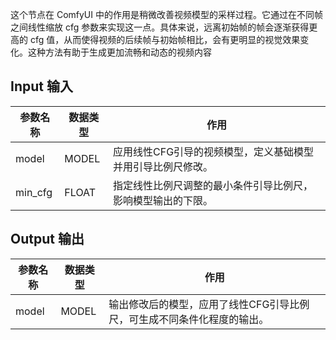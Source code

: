 
这个节点在 ComfyUI 中的作用是稍微改善视频模型的采样过程。它通过在不同帧之间线性缩放 cfg 参数来实现这一点。具体来说，远离初始帧的帧会逐渐获得更高的 cfg 值，从而使得视频的后续帧与初始帧相比，会有更明显的视觉效果变化。这种方法有助于生成更加流畅和动态的视频内容

## Input 输入
| 参数名称   | 数据类型 | 作用                                                         |
|------------|----------|--------------------------------------------------------------|
| model      | MODEL    | 应用线性CFG引导的视频模型，定义基础模型并用引导比例尺修改。 |
| min_cfg    | FLOAT    | 指定线性比例尺调整的最小条件引导比例尺，影响模型输出的下限。 |

##  Output 输出
| 参数名称   | 数据类型 | 作用                                                         |
|------------|----------|--------------------------------------------------------------|
| model      | MODEL    | 输出修改后的模型，应用了线性CFG引导比例尺，可生成不同条件化程度的输出。 |
